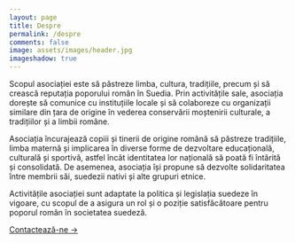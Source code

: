 ```yaml
---
layout: page
title: Despre
permalink: /despre
comments: false
image: assets/images/header.jpg
imageshadow: true
---
```


Scopul asociației este să păstreze limba, cultura, tradițiile, precum și să crească reputația poporului român în Suedia. Prin activitățile sale, asociația dorește să comunice cu instituțiile locale și să colaboreze cu organizații similare din țara de origine în vederea conservării moștenirii culturale, a tradițiilor și a limbii române. 

Asociația încurajează copiii și tinerii de origine română să păstreze tradițiile, limba maternă și implicarea în diverse forme de dezvoltare educațională, culturală și sportivă, astfel încât identitatea lor națională să poată fi întărită și consolidată. De asemenea, asociația își propune să dezvolte solidaritatea între membrii săi, suedezii nativi și alte grupuri etnice. 

Activitățile asociației sunt adaptate la politica și legislația suedeze în vigoare, cu scopul de a asigura un rol și o poziție satisfăcătoare pentru poporul român în societatea suedeză.

<a target="_blank" href="/contact" class="btn btn-dark">Contactează-ne &rarr;</a>

